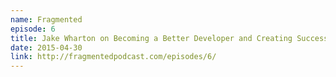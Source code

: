 ```yaml
---
name: Fragmented
episode: 6
title: Jake Wharton on Becoming a Better Developer and Creating Successful Open Source Projects (Part 1)
date: 2015-04-30
link: http://fragmentedpodcast.com/episodes/6/
---
```


